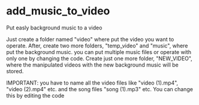 # add_music_to_video
Put easly background music to a video

Just create a folder named "video" where put the video you want to operate. After, create two more folders, "temp_video" and "music", where put the background music. you can put multiple music files or operate with only one by changing the code. Create just one more folder, "NEW_VIDEO", where the manipulated videos with the new background music will be stored.

IMPORTANT: you have to name all the video files like "video (1).mp4", "video (2).mp4" etc. and the song files "song (1).mp3" etc. 
You can change this by editing the code
